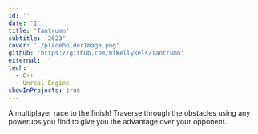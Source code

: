```yaml
---
id: ''
date: '1'
title: 'Tantrumn'
subtitle: '2023'
cover: './placeholderImage.png'
github: 'https://github.com/mikellykels/Tantrumn'
external: ''
tech:
  - C++
  - Unreal Engine
showInProjects: true
---
```


A multiplayer race to the finish! Traverse through the obstacles using any powerups you find to give you the advantage over your opponent.
